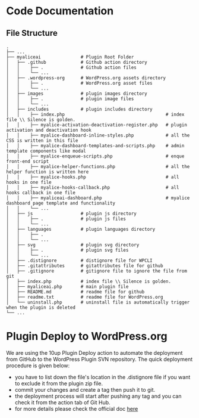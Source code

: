 # Code Documentation

## File Structure
    .
    ├── ...
    ├── myaliceai               # Plugin Root Folder
    │   ├── .github             # Github action directory
    │   │    ├── .              # Github action files
    │   │    └── ...
    │   ├── .wordpress-org      # WordPress.org assets directory
    │   │    ├── .              # WordPress.org asset files
    │   │    └── ...
    │   ├── images              # plugin images directory
    │   │    ├── .              # plugin image files
    │   │    └── ...
    │   ├── includes            # plugin includes directory
    │   │    ├── index.php                                      # index file \\ Silence is golden.
    │   │    ├── myalice-activation-deactivation-register.php   # plugin activation and deactivation hook
    │   │    ├── myalice-dashboard-inline-styles.php            # all the CSS is written in this file
    │   │    ├── myalice-dashboard-templates-and-scripts.php    # admin template components like modal
    │   │    ├── myalice-enqueue-scripts.php                    # enque front-end script
    │   │    ├── myalice-helper-functions.php                   # all the helper function is written here
    │   │    ├── myalice-hooks.php                              # all hooks in one file
    │   │    ├── myalice-hooks-callback.php                     # all hooks callback in one file
    │   │    ├── myaliceai-dashboard.php                        # myalice dashboard page template and functionality
    │   │    └── ...
    │   ├── js                  # plugin js directory
    │   │    ├── .              # plugin js files
    │   │    └── ...
    │   ├── languages           # plugin languages directory
    │   │    ├── .
    │   │    └── ...
    │   ├── svg                 # plugin svg directory
    │   │    ├── .              # plugin svg files
    │   │    └── ...
    │   ├── .distignore         # distignore file for WPCLI
    │   ├── .gitattributes      # gitattributes file for github
    │   ├── .gitignore          # gitignore file to ignore the file from git
    │   ├── index.php           # index file \\ Silence is golden.
    │   ├── myaliceai.php       # main plugin file
    │   ├── README.md           # readme file for github
    │   ├── readme.txt          # readme file for WordPress.org
    │   └── uninstall.php       # uninstall file is automatically trigger when the plugin is deleted 
    └── ...


# Plugin Deploy to WordPress.org
We are using the 10up Plugin Deploy action to automate the deployment from GitHub to the WordPress Plugin SVN repository. The quick deployment procedure is given below:
* you have to list down the file's location in the .distignore file if you want to exclude it from the plugin zip file.
* commit your changes and create a tag then push it to git.
* the deployment process will start after pushing any tag and you can check it from the action tab of Git Hub.
* for more details please check the official doc [here](https://github.com/10up/action-wordpress-plugin-deploy?tab=readme-ov-file#wordpressorg-plugin-deploy)